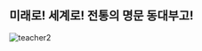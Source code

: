 ## 미래로! 세계로! 전통의 명문 동대부고!

![teacher2](https://user-images.githubusercontent.com/81335498/119490752-2a763280-bd98-11eb-8dd9-c68863a9f6ab.png)
